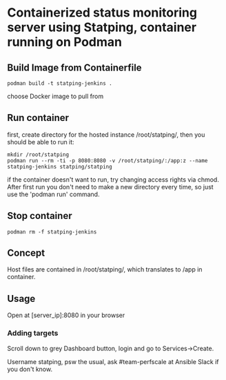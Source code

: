 # Containerized status monitoring server using Statping, container running on Podman

## Build Image from Containerfile
```
podman build -t statping-jenkins .
```
choose Docker image to pull from

## Run container
first, create directory for the hosted instance /root/statping/, then you should be able to run it:
```
mkdir /root/statping
podman run --rm -ti -p 8080:8080 -v /root/statping/:/app:z --name statping-jenkins statping/statping
```
if the container doesn't want to run, try changing access rights via chmod.
After first run you don't need to make a new directory every time, so just use the 'podman run' command.
## Stop container
```
podman rm -f statping-jenkins
```
## Concept
Host files are contained in /root/statping/, which translates to /app in container.

## Usage
Open at [server_ip]:8080 in your browser

### Adding targets
Scroll down to grey Dashboard button, login and go to Services->Create.

Username statping, psw the usual, ask #team-perfscale at Ansible Slack if you don't know.
